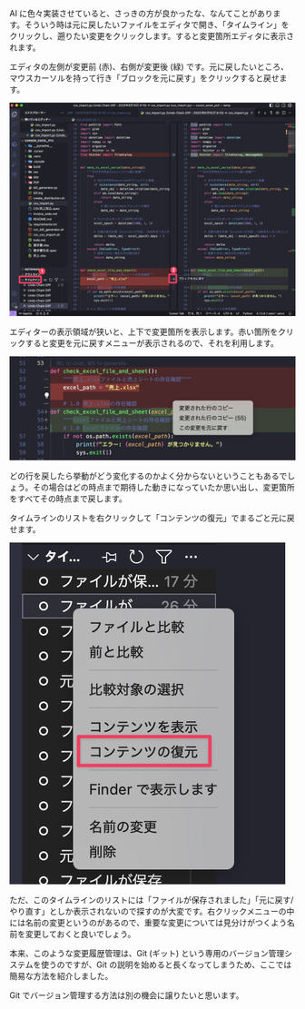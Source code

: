 AI に色々実装させていると、さっきの方が良かったな、なんてことがあります。そういう時は元に戻したいファイルをエディタで開き、「タイムライン」をクリックし、遡りたい変更をクリックします。すると変更箇所エディタに表示されます。

エディタの左側が変更前 (赤)、右側が変更後 (緑) です。元に戻したいところ、マウスカーソルを持って行き「ブロックを元に戻す」をクリックすると戻せます。

![](assets/CleanShot20250817084752@2x.jpg)

エディターの表示領域が狭いと、上下で変更箇所を表示します。赤い箇所をクリックすると変更を元に戻すメニューが表示されるので、それを利用します。

![](assets/CleanShot20250817085230@2x.jpg)

どの行を戻したら挙動がどう変化するのかよく分からないということもあるでしょう。その場合はどの時点まで期待した動きになっていたか思い出し、変更箇所をすべてその時点まで戻します。

タイムラインのリストを右クリックして「コンテンツの復元」でまるごと元に戻せます。

![](assets/CleanShot20250829105855@2x.jpg)

ただ、このタイムラインのリストには「ファイルが保存されました」「元に戻す/やり直す」としか表示されないので探すのが大変です。右クリックメニューの中には名前の変更というのがあるので、重要な変更については見分けがつくよう名前を変更しておくと良いでしょう。

本来、このような変更履歴管理は、Git (ギット) という専用のバージョン管理システムを使うのですが、Git の説明を始めると長くなってしまうため、ここでは簡易な方法を紹介しました。

Git でバージョン管理する方法は別の機会に譲りたいと思います。
